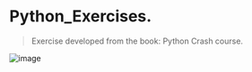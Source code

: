 # Python_Exercises.
>Exercise developed from the book: Python Crash course.


![image](https://user-images.githubusercontent.com/65089744/198843093-ab191b55-485b-4f1d-8c05-11e3604008d5.png)

